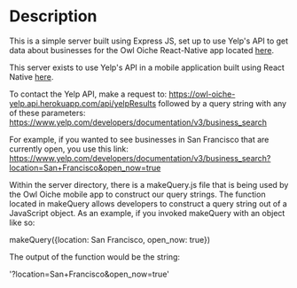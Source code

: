 # Description

This is a simple server built using Express JS, set up to use Yelp's API to get
data about businesses for the Owl Oiche React-Native app located [here](https://github.com/Owl-Oiche/Owl-Oiche).

This server exists to use Yelp's API in a mobile application built using React Native
[here](https://owl-oiche-yelp-api.herokuapp.com/).

To contact the Yelp API, make a request to:
https://owl-oiche-yelp.api.herokuapp.com/api/yelpResults followed by a query string
with any of these parameters:
https://www.yelp.com/developers/documentation/v3/business_search

For example, if you wanted to see businesses in San Francisco that are currently
open, you use this link:
https://www.yelp.com/developers/documentation/v3/business_search?location=San+Francisco&open_now=true

Within the server directory, there is a makeQuery.js file that is being used by the
Owl Oiche mobile app to construct our query strings. The function located in makeQuery
allows developers to construct a query string out of a JavaScript object. As an
example, if you invoked makeQuery with an object like so:

makeQuery({location: San Francisco, open_now: true})

The output of the function would be the string:

'?location=San+Francisco&open_now=true'
